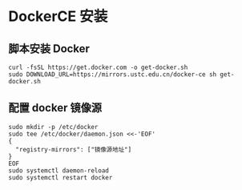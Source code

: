 # DockerCE 安装

## 脚本安装 Docker

```
curl -fsSL https://get.docker.com -o get-docker.sh
sudo DOWNLOAD_URL=https://mirrors.ustc.edu.cn/docker-ce sh get-docker.sh
```

## 配置 docker 镜像源

```
sudo mkdir -p /etc/docker
sudo tee /etc/docker/daemon.json <<-'EOF'
{
  "registry-mirrors": ["镜像源地址"]
}
EOF
sudo systemctl daemon-reload
sudo systemctl restart docker
```
